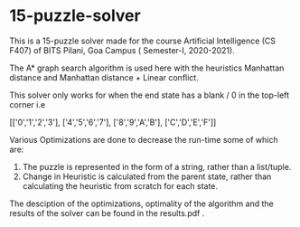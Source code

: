 # 15-puzzle-solver
 This is a 15-puzzle solver made for the course Artificial Intelligence (CS F407) of BITS Pilani, Goa Campus ( Semester-I, 2020-2021). 

 The A* graph search algorithm is used here with the heuristics Manhattan distance and Manhattan distance + Linear conflict.

 This solver only works for when the end state has a blank / 0 in the top-left corner i.e 

 [['0','1','2','3'],
 ['4','5','6','7'],
 ['8','9','A','B'],
 ['C','D','E','F']]

 Various Optimizations are done to decrease the run-time some of which are:
 1. The puzzle is represented in the form of a string, rather than a list/tuple.
 2. Change in Heuristic is calculated from the parent state, rather than calculating the heuristic from scratch for each state.
 
 The desciption of the optimizations, optimality of the algorithm and the results of the solver can be found in the results.pdf .